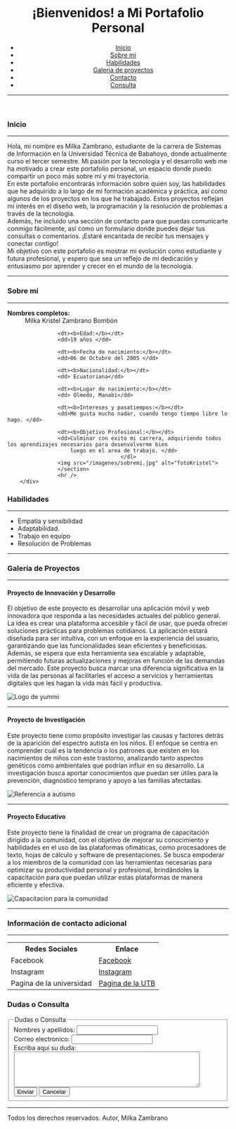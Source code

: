 <!DOCTYPE html>
<html lang="es">

<head>
    <meta charset="UTF-8">
    <meta name="author" content="Milka Kristel Zambrano Bombon" />
    <meta name="description" content="Portafolio Personal - Tarea#2" />
    <meta name="viewport" content="width=device-width, initial-scale=1.0">
    <link rel="stylesheet" href="/css/personalizacion.css">
    <title >Portafolio Personal</title>
    <link rel="icon" href="/icon/iconoinicio.png" type="image/png">
</head>

<body>
    <header>
        <div class="encabezado">
            <h1 class="titulo"> ¡Bienvenidos! a Mi Portafolio Personal </h1>
        </div>
                <nav>
            <ul class="opciones">
                <li><a href="#inicio"> Inicio </a></li>
                <li><a href="#Sobre_mi"> Sobre mi </a></li>
                <li><a href="#Habilidades"> Habilidades </a></li>
                <li><a href="#Galeria_de_proyectos"> Galeria de proyectos </a></li>
                <li><a href="#Pagina_de_Contacto"> Contacto </a></li>
                <li><a href="#Consulta"> Consulta </a></li>
                </li>
            </ul>
            <hr>
        </nav>
    </header>
    <main >
        <div class="section-container" id="inicio">
            <section>
                <h3>Inicio</h3>
                <hr>
                <p> Hola, mi nombre es Milka Zambrano, estudiante de la carrera de Sistemas de Información en la Universidad Técnica de Babahoyo, donde actualmente curso el tercer semestre. Mi pasión por la tecnología y el desarrollo web me ha motivado a crear este portafolio personal, un espacio donde puedo compartir un poco más sobre mí y mi trayectoria.
                    <br>En este portafolio encontrarás información sobre quién soy, las habilidades que he adquirido a lo largo de mi formación académica y práctica, así como algunos de los proyectos en los que he trabajado. Estos proyectos reflejan mi interés en el diseño web, la programación y la resolución de problemas a través de la tecnología.
                    <br>Además, he incluido una sección de contacto para que puedas comunicarte conmigo fácilmente, así como un formulario donde puedes dejar tus consultas o comentarios. ¡Estaré encantada de recibir tus mensajes y conectar contigo!
                    <br>Mi objetivo con este portafolio es mostrar mi evolución como estudiante y futura profesional, y espero que sea un reflejo de mi dedicación y entusiasmo por aprender y crecer en el mundo de la tecnología.</p>
            </section>
            <hr />
        </div>
        <div class="section-container" id="Sobre_mi">
            <section>
                <h3>Sobre mí</h3>
                <hr>
                <dl >
                    <dt><b>Nombres completos:</b></dt>
                    <dd>Milka Kristel Zambrano Bombón </dd>
                    
                    <dt><b>Edad:</b></dt>
                    <dd>19 años </dd>
                    
                    <dt><b>Fecha de nacimiento:</b></dt>
                    <dd>06 de Octubre del 2005 </dd>
                    
                    <dt><b>Nacionalidad:</b></dt>
                    <dd> Ecuatoriana</dd>
                    
                    <dt><b>Lugar de nacimiento:</b></dt>
                    <dd> Olmedo, Manabí</dd>
                    
                    <dt><b>Intereses y pasatiempos:</b></dt>
                    <dd>Me gusta mucho nadar, cuando tengo tiempo libre lo hago. </dd>
                    
                    <dt><b>Objetivo Profesional:</b></dt>
                    <dd>Culminar con exito mi carrera, adquiriendo todos los aprendizajes necesarios para desenvolverme bien
                        luego en el area de trabajo. </dd>
                                        </dl>
                    <img src="/imagenes/sobremi.jpg" alt="fotoKristel">       
                    </section>
                    <hr />
        </div>
<div class="section-container" id="Habilidades">
    <section >
        <h3>Habilidades</h3>
        <hr>
        <ul >
            <li>Empatía y sensibilidad</li>
            <li>Adaptabilidad.</li>
            <li>Trabajo en equipo
            </li>
            <li>Resolución de Problemas
            </li>
        </ul>
    </section>
    <hr />
</div>
        <div class="section-container1" id="Galeria_de_proyectos">
            <section class="gdp">
                <h3>Galería de Proyectos</h3>
                <hr>
                <article class="pid">
                    <div class="pid1">
                    <h4>Proyecto de Innovación y Desarrollo</h4>
                    <p>El objetivo de este proyecto es desarrollar una aplicación móvil y web innovadora que responda a las necesidades actuales del público general. La idea es crear una plataforma accesible y fácil de usar, que pueda ofrecer soluciones prácticas para problemas cotidianos. La aplicación estará diseñada para ser intuitiva, con un enfoque en la experiencia del usuario, garantizando que las funcionalidades sean eficientes y beneficiosas. Además, se espera que esta herramienta sea escalable y adaptable, permitiendo futuras actualizaciones y mejoras en función de las demandas del mercado. Este proyecto busca marcar una diferencia significativa en la vida de las personas al facilitarles el acceso a servicios y herramientas digitales que les hagan la vida más fácil y productiva.</p>
                    <img src="/imagenes/yummy.jpeg" alt="Logo de yummi">
                </div>
                </article>
                <hr>
                <article class="pid">
                    <div class="pid2">
                    <h4>Proyecto de Investigación</h4>
                    <p>Este proyecto tiene como propósito investigar las causas y factores detrás de la aparición del espectro autista en los niños. El enfoque se centra en comprender cuál es la tendencia o los patrones que existen en los nacimientos de niños con este trastorno, analizando tanto aspectos genéticos como ambientales que podrían influir en su desarrollo. La investigación busca aportar conocimientos que puedan ser útiles para la prevención, diagnóstico temprano y apoyo a las familias afectadas.</p>
                    <img src="/imagenes/autismo.jpeg" alt="Referencia a autismo">
                </div>
                </article>
                <hr>
                <article class="pid">
                    <div class="pid3">
                    <h4>Proyecto Educativo</h4>
                    <p>Este proyecto tiene la finalidad de crear un programa de capacitación dirigido a la comunidad, con el objetivo de mejorar su conocimiento y habilidades en el uso de las plataformas ofimáticas, como procesadores de texto, hojas de cálculo y software de presentaciones. Se busca empoderar a los miembros de la comunidad con las herramientas necesarias para optimizar su productividad personal y profesional, brindándoles la capacitación para que puedan utilizar estas plataformas de manera eficiente y efectiva.</p>
                    <img src="/imagenes/capacitacion.jpeg" alt="Capacitacion para la comunidad">
                </div>
                </article>
                <hr>
            </section>
        </div>
       <div class="section-container" id="Pagina_de_Contacto">
        <section>
            <h3>Información de contacto adicional</h3>
            <hr>
            <table>
                <tr>
                    <th> Redes Sociales
                    </th>
                    <th>
                        Enlace
                    </th>
                </tr>
                <tr>
                <td>Facebook</td>
                <td> <a href="https://www.facebook.com/xkrstlx06/" target="_blank">Facebook</a> </td>
                </tr>
                <tr>
                    <td>Instagram</td>
                    <td> <a href="https://www.instagram.com/bombonkristel/" target="_blank">Instagram </a> </td>
                    </tr>
                    <tr>
                        <td>Pagina de la universidad</td>
                        <td> <a href="https://utb.edu.ec/" target="_blank">Pagina de la UTB </a> </td>
                        </tr>
            </table>
        </section>
       </div> 
       <div id="Consulta" class="section-container">
        <h3>Dudas o Consulta</h3>
        <!--<p> Para cualquier consulta, le enviamos un correo, llene lo siguiente:</p>--> 
 <form>
       <fieldset>
 <legend>Dudas o Consulta</legend>
 <label for="nombrestxt"> Nombres y apellidos:</label> 
 <input type="text" id="nombrestxt"><br/>
 <label for="email"> Correo electronico:</label> 
 <input type="email" id="email"><br/>
 <label for="doc"> Escriba aquí su duda:</label><br>
<textarea name="textarea" rows="5" cols="50" id="doc"></textarea>
<br>
 <button type="submit">Enviar</button>
 <button type="reset"> Cancelar</button>
    </fieldset>
 </form>
       </div>
    </main>
</hr>    
<footer>
    <hr>
    <p>Todos los derechos reservados. Autor, Milka Zambrano
    </p>
</footer>
</body>
</html>
